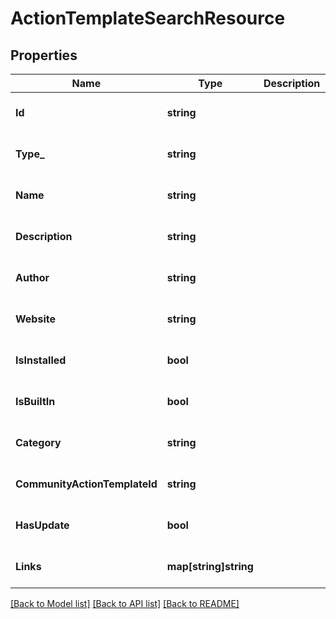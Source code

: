 # ActionTemplateSearchResource

## Properties
Name | Type | Description | Notes
------------ | ------------- | ------------- | -------------
**Id** | **string** |  | [optional] [default to null]
**Type_** | **string** |  | [optional] [default to null]
**Name** | **string** |  | [optional] [default to null]
**Description** | **string** |  | [optional] [default to null]
**Author** | **string** |  | [optional] [default to null]
**Website** | **string** |  | [optional] [default to null]
**IsInstalled** | **bool** |  | [optional] [default to null]
**IsBuiltIn** | **bool** |  | [optional] [default to null]
**Category** | **string** |  | [optional] [default to null]
**CommunityActionTemplateId** | **string** |  | [optional] [default to null]
**HasUpdate** | **bool** |  | [optional] [default to null]
**Links** | **map[string]string** |  | [optional] [default to null]

[[Back to Model list]](../README.md#documentation-for-models) [[Back to API list]](../README.md#documentation-for-api-endpoints) [[Back to README]](../README.md)


